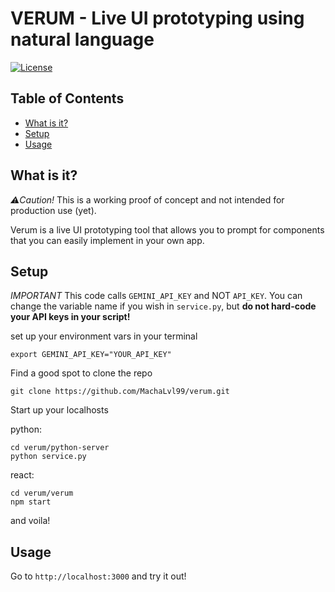 # VERUM - Live UI prototyping using natural language

[![License](https://img.shields.io/badge/license-Apache%202.0-blue.svg)](LICENSE)


## Table of Contents

- [What is it?](#what-is-it)
- [Setup](#installation)
- [Usage](#usage)

## What is it?
*⚠️Caution!* This is a working proof of concept and not intended for production use (yet).

Verum is a live UI prototyping tool that allows you to prompt for components that you can easily implement in your own app. 

## Setup

*IMPORTANT* This code calls `GEMINI_API_KEY` and NOT `API_KEY`. You can change the variable name if you wish in `service.py`, but **do not hard-code your 
API keys in your script!**

set up your environment vars in your terminal
```
export GEMINI_API_KEY="YOUR_API_KEY"
```

Find a good spot to clone the repo

```
git clone https://github.com/MachaLvl99/verum.git
```

Start up your localhosts

python:
```
cd verum/python-server
python service.py
```
react:
```
cd verum/verum
npm start
```
and voila!

## Usage

Go to `http://localhost:3000` and try it out!
